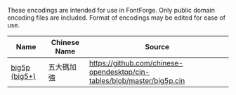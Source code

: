 These encodings are intended for use in FontForge. Only public domain encoding files are included. Format of encodings may be edited for ease of use.

| Name | Chinese Name | Source |
| --- | --- | --- |
| [big5p (big5+)](https://en.wikipedia.org/wiki/Big5#Big5+) | 五大碼加強 | <https://github.com/chinese-opendesktop/cin-tables/blob/master/big5p.cin> |
